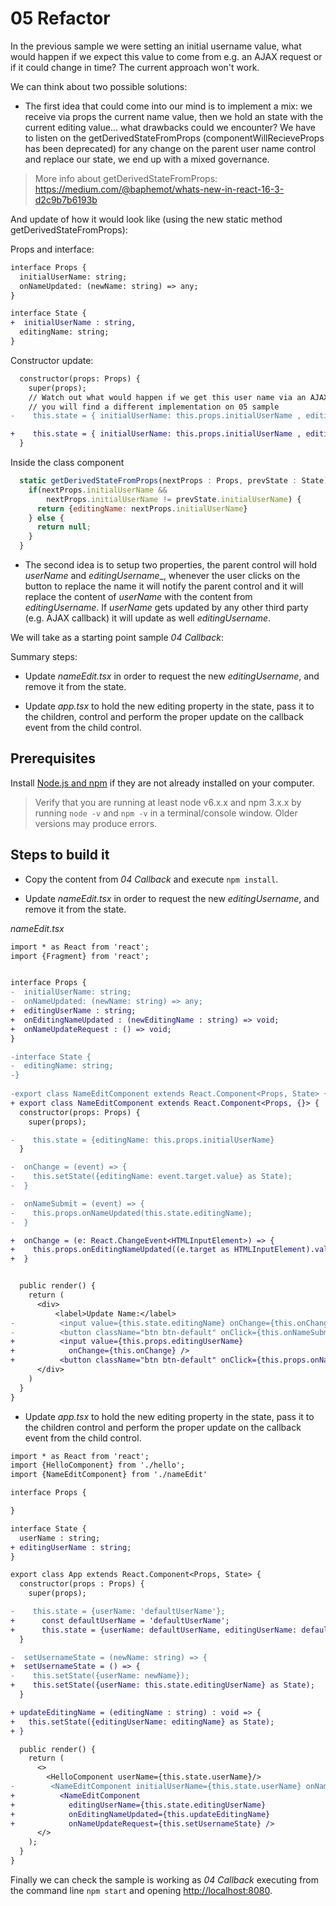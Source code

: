 # 05 Refactor

In the previous sample we were setting an initial username value, what would
happen if we expect this value to come from e.g. an AJAX request or if it could
change in time? The current approach won't work.

We can think about two possible solutions:

- The first idea that could come into our mind is to implement a mix: we receive via props the current name value, then we hold an state with the current editing
value... what drawbacks could we encounter? We have to listen on the getDerivedStateFromProps (componentWillRecieveProps has been deprecated) for any change on the parent user name control and replace our state, we end up with a mixed governance.

> More info about getDerivedStateFromProps: https://medium.com/@baphemot/whats-new-in-react-16-3-d2c9b7b6193b

And update of how it would look like (using the new static method
getDerivedStateFromProps):

Props and interface:

```diff
interface Props {
  initialUserName: string;
  onNameUpdated: (newName: string) => any;
}

interface State {
+  initialUserName : string,
  editingName: string;
}
```
Constructor update:

```diff
  constructor(props: Props) {
    super(props);
    // Watch out what would happen if we get this user name via an AJAX callback
    // you will find a different implementation on 05 sample
-    this.state = { initialUserName: this.props.initialUserName , editingName: this.props.initialUserName };

+    this.state = { initialUserName: this.props.initialUserName , editingName: this.props.initialUserName };
  }
```
Inside the class component

```javascript
  static getDerivedStateFromProps(nextProps : Props, prevState : State) : Partial<State> {
    if(nextProps.initialUserName && 
        nextProps.initialUserName != prevState.initialUserName) {
      return {editingName: nextProps.initialUserName}  
    } else {
      return null;
    }
  }
```

- The second idea is to setup two properties, the parent control will hold _userName_ and _editingUsername__, whenever the user clicks on the button to
replace the name it will notify the parent control and it will replace the
content of _userName_ with the content from _editingUsername_. If _userName_ gets updated by any other third party (e.g. AJAX callback) it will update as well
_editingUsername_.

We will take as a starting point sample _04 Callback_:

Summary steps:

- Update _nameEdit.tsx_ in order to request the new _editingUsername_, and remove it from the state.

- Update _app.tsx_ to hold the new editing property in the state, pass it to the
children, control and perform the proper update on the callback event from the
child control.

## Prerequisites

Install [Node.js and npm](https://nodejs.org/en/) if they are not already installed on your computer.

> Verify that you are running at least node v6.x.x and npm 3.x.x by running `node -v` and `npm -v` in a terminal/console window. Older versions may produce errors.

## Steps to build it

- Copy the content from _04 Callback_ and execute `npm install`.

- Update _nameEdit.tsx_ in order to request the new _editingUsername_, and remove it
from the state.

_nameEdit.tsx_

```diff
import * as React from 'react';
import {Fragment} from 'react';


interface Props {
-  initialUserName: string;
-  onNameUpdated: (newName: string) => any;  
+  editingUserName : string;
+  onEditingNameUpdated : (newEditingName : string) => void;
+  onNameUpdateRequest : () => void;  
}

-interface State {
-  editingName: string;
-}
  
-export class NameEditComponent extends React.Component<Props, State> {
+ export class NameEditComponent extends React.Component<Props, {}> {
  constructor(props: Props) {
    super(props);

-    this.state = {editingName: this.props.initialUserName}
  }

-  onChange = (event) => {
-    this.setState({editingName: event.target.value} as State);
-  }

-  onNameSubmit = (event) => {
-    this.props.onNameUpdated(this.state.editingName);
-  }

+  onChange = (e: React.ChangeEvent<HTMLInputElement>) => {
+    this.props.onEditingNameUpdated((e.target as HTMLInputElement).value);
+  }


  public render() {
    return (
      <div>
          <label>Update Name:</label>
-          <input value={this.state.editingName} onChange={this.onChange}/>
-          <button className="btn btn-default" onClick={this.onNameSubmit}>Change</button>
+          <input value={this.props.editingUserName}
+            onChange={this.onChange} />
+          <button className="btn btn-default" onClick={this.props.onNameUpdateRequest}>Change</button>
      </div>
    )
  }
}
```

- Update _app.tsx_ to hold the new editing property in the state, pass it to the
children control and perform the proper update on the callback event from the
child control.

```diff
import * as React from 'react';
import {HelloComponent} from './hello';
import {NameEditComponent} from './nameEdit'

interface Props {

}

interface State {
  userName : string;
+ editingUserName : string;  
}

export class App extends React.Component<Props, State> {
  constructor(props : Props) {
    super(props);

-    this.state = {userName: 'defaultUserName'};
+      const defaultUserName = 'defaultUserName';
+      this.state = {userName: defaultUserName, editingUserName: defaultUserName};
  }

-  setUsernameState = (newName: string) => {
+  setUsernameState = () => {  
-    this.setState({userName: newName});
+    this.setState({userName: this.state.editingUserName} as State);
  }

+ updateEditingName = (editingName : string) : void => {
+   this.setState({editingUserName: editingName} as State);
+ }

  public render() {
    return (
      <>
        <HelloComponent userName={this.state.userName}/>
-        <NameEditComponent initialUserName={this.state.userName} onNameUpdated={this.setUsernameState}/>
+          <NameEditComponent
+            editingUserName={this.state.editingUserName}
+            onEditingNameUpdated={this.updateEditingName}
+            onNameUpdateRequest={this.setUsernameState} />
      </>
    );
  }
}
```

Finally we can check the sample is working as _04 Callback_ executing from the command line
`npm start` and opening [http://localhost:8080](http://localhost:8080).
